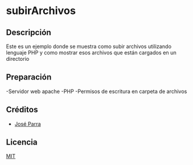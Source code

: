 # subirArchivos

## Descripción

Este es un ejemplo donde se muestra como subir archivos utilizando lenguaje PHP y como mostrar esos archivos que están cargados en un directorio

## Preparación

-Servidor web apache
-PHP
-Permisos de escritura en carpeta de archivos

## Créditos

- [José Parra](https://twitter.com/jose1x)

## Licencia

[MIT](https://opensource.org/licenses/MIT)